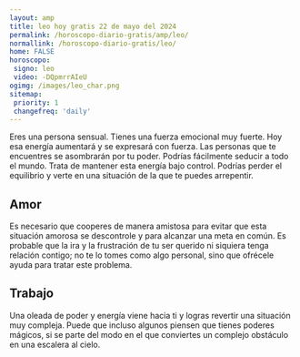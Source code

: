 ```yaml
---
layout: amp
title: leo hoy gratis 22 de mayo del 2024 
permalink: /horoscopo-diario-gratis/amp/leo/
normallink: /horoscopo-diario-gratis/leo/
home: FALSE
horoscopo:
 signo: leo
 video: -DQpmrrAIeU
ogimg: /images/leo_char.png
sitemap:
 priority: 1
 changefreq: 'daily'
---
```



Eres una persona sensual. Tienes una fuerza emocional muy fuerte. Hoy esa energía aumentará y se expresará con fuerza. Las personas que te encuentres se asombrarán por tu poder. Podrías fácilmente seducir a todo el mundo. Trata de mantener esta energía bajo control. Podrías perder el equilibrio y verte en una situación de la que te puedes arrepentir.

## Amor

Es necesario que cooperes de manera amistosa para evitar que esta situación amorosa se descontrole y para alcanzar una meta en común. Es probable que la ira y la frustración de tu ser querido ni siquiera tenga relación contigo; no te lo tomes como algo personal, sino que ofrécele ayuda para tratar este problema.

## Trabajo

Una oleada de poder y energía viene hacia ti y logras revertir una situación muy compleja. Puede que incluso algunos piensen que tienes poderes mágicos, si se parte del modo en el que conviertes un complejo obstáculo en una escalera al cielo.